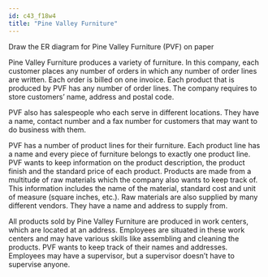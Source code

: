 ```yaml
---
id: c43_f18w4
title: "Pine Valley Furniture"
---
```


Draw the ER diagram for Pine Valley Furniture (PVF) on paper

Pine Valley Furniture produces a variety of furniture. In this company, each customer places any number of orders in which any number of order lines are written. Each order is billed on one invoice. Each product that is produced by PVF has any number of order lines. The company requires to store customers’ name, address and postal code.

PVF also has salespeople who each serve in different locations. They have a name, contact number and a fax number for customers that may want to do business with them.

PVF has a number of product lines for their furniture. Each product line has a name and every piece of furniture belongs to exactly one product line. PVF wants to keep information on the product description, the product finish and the standard price of each product. Products are made from a multitude of raw materials which the company also wants to keep track of. This information includes the name of the material, standard cost and unit of measure (square inches, etc.). Raw materials are also supplied by many different vendors. They have a name and address to supply from.

All products sold by Pine Valley Furniture are produced in work centers, which are located at an address. Employees are situated in these work centers and may have various skills like assembling and cleaning the products. PVF wants to keep track of their names and addresses. Employees may have a supervisor, but a supervisor doesn’t have to supervise anyone. 
